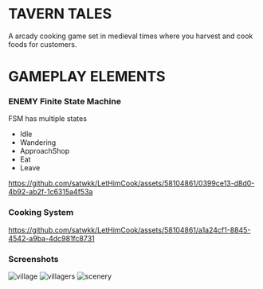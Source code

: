 # TAVERN TALES
A arcady cooking game set in medieval times where you harvest and cook foods for customers.

# GAMEPLAY ELEMENTS

### ENEMY Finite State Machine

FSM has multiple states
  * Idle
  * Wandering
  * ApproachShop
  * Eat
  * Leave

https://github.com/satwkk/LetHimCook/assets/58104861/0399ce13-d8d0-4b92-ab2f-1c6315a4f53a

### Cooking System
https://github.com/satwkk/LetHimCook/assets/58104861/a1a24cf1-8845-4542-a9ba-4dc981fc8731


### Screenshots

![village](https://github.com/satwkk/LetHimCook/assets/58104861/5f11426c-b3af-420c-b30c-45ccb5d9424f)
![villagers](https://github.com/satwkk/LetHimCook/assets/58104861/f374dc0f-1d9e-4221-9ba7-8204b23bda16)
![scenery](https://github.com/satwkk/LetHimCook/assets/58104861/69f5e514-030a-46a1-9be1-75ebf48f7834)
